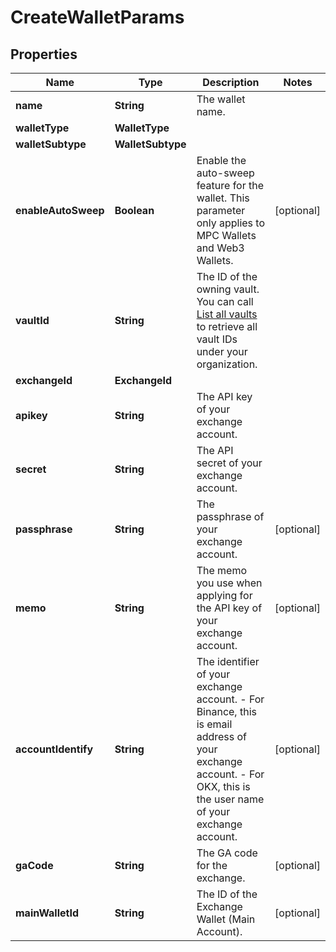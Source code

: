 

# CreateWalletParams


## Properties

| Name | Type | Description | Notes |
|------------ | ------------- | ------------- | -------------|
|**name** | **String** | The wallet name. |  |
|**walletType** | **WalletType** |  |  |
|**walletSubtype** | **WalletSubtype** |  |  |
|**enableAutoSweep** | **Boolean** | Enable the auto-sweep feature for the wallet. This parameter only applies to MPC Wallets and Web3 Wallets. |  [optional] |
|**vaultId** | **String** | The ID of the owning vault. You can call [List all vaults](https://www.cobo.com/developers/v2/api-references/wallets--mpc-wallets/list-all-vaults) to retrieve all vault IDs under your organization. |  |
|**exchangeId** | **ExchangeId** |  |  |
|**apikey** | **String** | The API key of your exchange account. |  |
|**secret** | **String** | The API secret of your exchange account. |  |
|**passphrase** | **String** | The passphrase of your exchange account. |  [optional] |
|**memo** | **String** | The memo you use when applying for the API key of your exchange account. |  [optional] |
|**accountIdentify** | **String** | The identifier of your exchange account. - For Binance, this is email address of your exchange account. - For OKX, this is the user name of your exchange account.  |  [optional] |
|**gaCode** | **String** | The GA code for the exchange. |  [optional] |
|**mainWalletId** | **String** | The ID of the Exchange Wallet (Main Account). |  [optional] |



